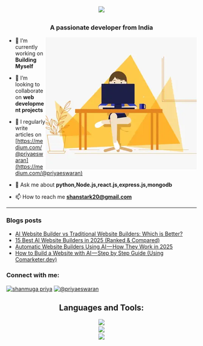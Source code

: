 <h1 align="center">
    <img src="https://readme-typing-svg.herokuapp.com/?font=Righteous&size=35&center=true&vCenter=true&width=500&height=70&duration=4000&lines=Hi+There!+👋;+I'm+Shanmuga+Priya!;" />
</h1>

<h3 align="center">A passionate developer from India</h3>
<img alt="profile gif" align="right" src=".github/workflows/ezgif.com-resize (1).webp">


- 🔭 I’m currently working on **Building Myself**

- 👯 I’m looking to collaborate on **web development projects**

- 📝 I regularly write articles on [https://medium.com/@priyaeswaran](https://medium.com/@priyaeswaran)

- 💬 Ask me about **python,Node.js,react.js,express.js,mongodb**

- 📫 How to reach me **shanstark20@gmail.com**

<hr>

### Blogs posts
<!-- BLOG-POST-LIST:START -->
- [AI Website Builder vs Traditional Website Builders: Which is Better?](https://ai.plainenglish.io/ai-website-builder-vs-traditional-website-builders-which-is-better-a4580d1af487?source=rss-97f138d31355------2)
- [15 Best AI Website Builders in 2025 &lpar;Ranked &amp; Compared&rpar;](https://ai.plainenglish.io/15-best-ai-website-builders-in-2025-ranked-compared-5dfbb4fc5375?source=rss-97f138d31355------2)
- [Automatic Website Builders Using AI — How They Work in 2025](https://medium.com/codetodeploy/automatic-website-builders-using-ai-how-they-work-in-2025-198c1677f478?source=rss-97f138d31355------2)
- [How to Build a Website with AI — Step by Step Guide &lpar;Using Comarketer.dev&rpar;](https://medium.com/codetodeploy/how-to-build-a-website-with-ai-step-by-step-guide-using-comarketer-dev-bea702595df3?source=rss-97f138d31355------2)
<!-- BLOG-POST-LIST:END -->



<h3 align="left">Connect with me:</h3>
<p align="left">
<a href="https://www.linkedin.com/in/shanmuga-priya-e-tech2" target="blank"><img align="center" src="https://raw.githubusercontent.com/rahuldkjain/github-profile-readme-generator/master/src/images/icons/Social/linked-in-alt.svg" alt="shanmuga priya" height="30" width="40" /></a>
<a href="https://medium.com/@priyaeswaran" target="blank"><img align="center" src="https://raw.githubusercontent.com/rahuldkjain/github-profile-readme-generator/master/src/images/icons/Social/medium.svg" alt="@priyaeswaran" height="30" width="40" /></a>
</p>


<h2 align="center">Languages and Tools:</h2>

<div align="center">
    <img src="https://skillicons.dev/icons?i=html,css,javascript,react,nodejs,express" /><br>
    <img src="https://skillicons.dev/icons?i=redux,tailwindcss,python,flask,mongodb,pug" /><br>
    <img src ="https://skillicons.dev/icons?i=vscode,github,git,postman" /><br>
</div>






